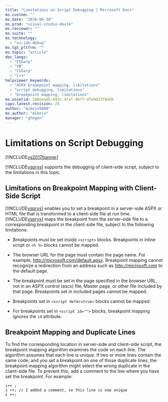```yaml
---
title: "Limitations on Script Debugging | Microsoft Docs"
ms.custom: ""
ms.date: "2018-06-30"
ms.prod: "visual-studio-dev14"
ms.reviewer: ""
ms.suite: ""
ms.technology: 
  - "vs-ide-debug"
ms.tgt_pltfrm: ""
ms.topic: "article"
dev_langs: 
  - "FSharp"
  - "VB"
  - "CSharp"
  - "C++"
helpviewer_keywords: 
  - "ASPX breakpoint mapping, limitations"
  - "script debugging, limitations"
  - "breakpoint mapping, limitations"
ms.assetid: 280eead5-693c-47af-967f-dfe9d23f84db
caps.latest.revision: 25
author: "mikejo5000"
ms.author: "mikejo"
manager: "ghogen"
---
```

# Limitations on Script Debugging
[!INCLUDE[vs2017banner](../includes/vs2017banner.md)]

[!INCLUDE[vsprvs](../includes/vsprvs-md.md)] supports the debugging of client-side script, subject to the limitations in this topic.  
  
## Limitations on Breakpoint Mapping with Client-Side Script  
 [!INCLUDE[vsprvs](../includes/vsprvs-md.md)] enables you to set a breakpoint in a server-side ASPX or HTML file that is transformed to a client-side file at run time. [!INCLUDE[vsprvs](../includes/vsprvs-md.md)] maps the breakpoint from the server-side file to a corresponding breakpoint in the client-side file, subject to the following limitations:  
  
-   Breakpoints must be set inside `<script>` blocks. Breakpoints in inline script or `<% %>` blocks cannot be mapped.  
  
-   The browser URL for the page must contain the page name. For example, http://microsoft.com/default.apsx. Breakpoint mapping cannot recognize a redirection from an address such as http://microsoft.com to the default page.  
  
-   The breakpoint must be set in the page specified in the browser URL, not in an ASPX control (ascx) file, Master page, or other file included by that page. Breakpoints set in included pages cannot be mapped.  
  
-   Breakpoints set in `<script defer=true>` blocks cannot be mapped.  
  
-   For breakpoints set in `<script id="">` blocks, breakpoint mapping ignores the `id` attribute.  
  
## Breakpoint Mapping and Duplicate Lines  
 To find the corresponding location in server-side and client-side script, the breakpoint mapping algorithm examines the code on each line. The algorithm assumes that each line is unique. If two or more lines contain the same code, and you set a breakpoint on one of those duplicate lines, the breakpoint mapping algorithm might select the wrong duplicate in the client-side file. To prevent this, add a comment to the line where you have set the breakpoint. For example:  
  
```  
i++ ;  
i ++; // I added a comment, so this line is now unique  
i ++;  
```




